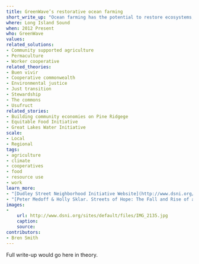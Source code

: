 ```yaml
---
title: GreenWave’s restorative ocean farming
short_write_up: "Ocean farming has the potential to restore ecosystems, mitigate climate change, and create jobs, all while providing food security worldwide. In Long Island Sound, a network of cooperatives called GreenWave has been growing shellfish and seaweed for food, biofuel and fertilizer without use of freshwater or other inputs - making it one of the most sustainable forms of food production on the planet. GreenWave’s model is open-source. The potential of replication is tremendous: a network of small ocean farms about the size of Washington state could feed the world and, as biofuel, replace all the oil in the United States, while simultaneously capturing five times the amount of carbon as land-based plants. "
where: Long Island Sound
when: 2012 Present
who: GreenWave
values:
related_solutions:
- Community supported agriculture
- Permaculture
- Worker cooperative
related_theories:
- Buen vivir
- Cooperative commonwealth
- Environmental justice
- Just transition
- Stewardship
- The commons
- Usufruct
related_stories:
- Building community economies on Pine Ridgege
- Equitable Food Initiative
- Great Lakes Water Initiative
scale:
- Local
- Regional
tags: 
- agriculture
- climate
- cooperatives
- food
- resource use
- work
learn_more:
- "[Dudley Street Neighborhood Initiative Website](http://www.dsni.org/)"
- "[Peter Medoff & Holly Sklar. Streets of Hope: The Fall and Rise of an Urban Neighborhood. South End Press, 1994.](http://www.southendpress.org/2004/items/StreetsHope)"
images:
-
    url: http://www.dsni.org/sites/default/files/IMG_2135.jpg
    caption:
    source:
contributors:
- Bren Smith
---
```

Full write-up would go here in theory.
